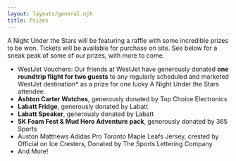 ```yaml
---
layout: layouts/general.njk
title: Prizes
---
```


A Night Under the Stars will be featuring a raffle with some incredible prizes to be won. Tickets will be available for purchase on site. See below for a sneak peak of some of our prizes, with more to come.
- WestJet Vouchers: Our friends at WestJet have generously donated **one roundtrip flight for two guests** to any regularly scheduled and marketed WestJet destination* as a prize for one lucky A Night Under the Stars attendee.
- **Ashton Carter Watches**, generously donated by Top Choice Electronics
- **Labatt Fridge**, generously donated by Labatt
- **Labatt Speaker**, generously donated by Labatt
- **5K Foam Fest & Mud Hero Adventure pack**, generously donated by 365 Sports
- Auston Matthews Adidas Pro Toronto Maple Leafs Jersey, crested by Official on Ice Cresters, Donated by The Sports Lettering Company
- And More! 
